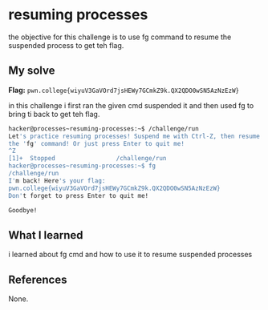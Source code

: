 # resuming processes
the objective for this challenge is to use fg command to resume the suspended process to get teh flag.

## My solve
**Flag:** `pwn.college{wiyuV3GaVOrd7jsHEWy7GCmkZ9k.QX2QDO0wSN5AzNzEzW}`

in this challenge i first ran the given cmd suspended it and then used fg to bring ti back to get teh flag.
```bash
hacker@processes~resuming-processes:~$ /challenge/run
Let's practice resuming processes! Suspend me with Ctrl-Z, then resume me with 
the 'fg' command! Or just press Enter to quit me!
^Z
[1]+  Stopped                 /challenge/run
hacker@processes~resuming-processes:~$ fg
/challenge/run
I'm back! Here's your flag:
pwn.college{wiyuV3GaVOrd7jsHEWy7GCmkZ9k.QX2QDO0wSN5AzNzEzW}
Don't forget to press Enter to quit me!

Goodbye!
```

## What I learned
i learned about fg cmd and how to use it to resume suspended processes

## References 
None.
